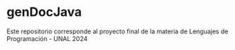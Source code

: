 # genDocJava
Este repositorio corresponde al proyecto final de la materia de Lenguajes de Programación - UNAL 2024
